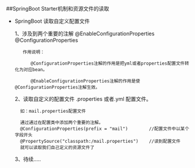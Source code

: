 ##SpringBoot Starter机制和资源文件的读取

* SpringBoot 读取自定义配置文件
       
     
     1、涉及到两个重要的注解
         @EnableConfigurationProperties
         @ConfigurationProperties
         
         作用说明：
         
            @ConfigurationProperties注解的作用是把yml或者properties配置文件转化为对应bean。
            
            @EnableConfigurationProperties注解的作用是使@ConfigurationProperties注解生效。
            
     2、读取自定义的配置文件 .properties 或者.yml 配置文件。
     
        如：mail.properties配置文件
        
        通过通过在配置类中添加两个重要的注解。
        @ConfigurationProperties(prefix = "mail")        //配置文件中以某个字段开头
        @PropertySource("classpath:/mail.properties")    //读到配置文件
        就可以读取我们自己定义的资源文件了
     3、待续.....